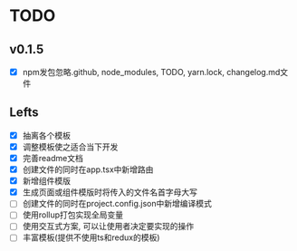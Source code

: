 # TODO

## v0.1.5
- [x] npm发包忽略.github, node_modules, TODO, yarn.lock, changelog.md文件

## Lefts

- [x] 抽离各个模板
- [x] 调整模板使之适合当下开发
- [x] 完善readme文档
- [x] 创建文件的同时在app.tsx中新增路由
- [x] 新增组件模版
- [x] 生成页面或组件模版时将传入的文件名首字母大写
- [ ] 创建文件的同时在project.config.json中新增编译模式
- [ ] 使用rollup打包实现全局变量
- [ ] 使用交互式方案, 可以让使用者决定要实现的操作
- [ ] 丰富模板(提供不使用ts和redux的模板)
